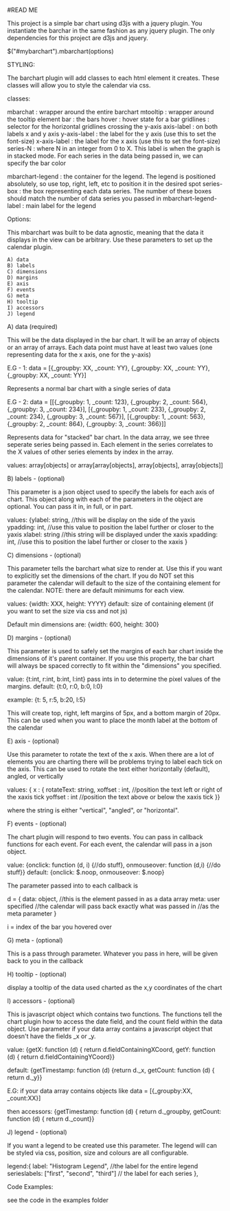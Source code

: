 
#READ ME

This project is a simple bar chart using d3js with a jquery plugin. You
instantiate the barchar in the same fashion as any jquery plugin. The only
dependencies for this project are d3js and jquery.


<div id="mybarchart"> </div>

$("#mybarchart").mbarchart(options)


STYLING:

The barchart plugin will add classes to each html element it creates. These
classes will allow you to style the calendar via css.

classes:

mbarchat        : wrapper around the entire barchart
mtooltip        : wrapper around the tooltip element
bar             : the bars
hover           : hover state for a bar
gridlines       : selector for the horizontal gridlines crossing the y-axis
axis-label      : on both labels x and y axis
y-axis-label    : the label for the y axis (use this to set the font-size)
x-axis-label    : the label for the x axis (use this to set the font-size)
series-N        : where N in an integer from 0 to X. This label is when the graph
                  is in stacked mode. For each series in the data being passed in, we can
                  specify the bar color

mbarchart-legend : the container for the legend. The legend is positioned absolutely, so use top, right, left, etc
                   to position it in the desired spot
series-box       : the box representing each data series. The number of these boxes should match the number of
                   data series you passed in
mbarchart-legend-label : main label for the legend



Options:

This mbarchart was built to be data agnostic, meaning that the data it displays
in the view can be arbitrary. Use these parameters to set up the calendar plugin.

    A) data
    B) labels
    C) dimensions
    D) margins
    E) axis
    F) events
    G) meta
    H) tooltip
    I) accessors
    J) legend


A) data (required)

This will be the data displayed in the bar chart. It will be an array of objects or an array of arrays. Each data point
must have at least two values (one representing data for the x axis, one for the y-axis)

E.G - 1: data = [{_groupby: XX, _count: YY}, {_groupby: XX, _count: YY}, {_groupby: XX, _count: YY}]

Represents a normal bar chart with a single series of data

E.G - 2: data = [[{_groupby: 1, _count: 123}, {_groupby: 2, _count: 564}, {_groupby: 3, _count: 234}],
                 [{_groupby: 1, _count: 233}, {_groupby: 2, _count: 234}, {_groupby: 3, _count: 567}],
                 [{_groupby: 1, _count: 563}, {_groupby: 2, _count: 864}, {_groupby: 3, _count: 366}]]

Represents data for "stacked" bar chart. In the data array, we see three seperate series being passed in. Each
element in the series correlates to the X values of other series elements by index in the array.

values: array[objects] or array[array[objects], array[objects], array[objects]]


B) labels - (optional)

This parameter is a json object used to specify the labels for each axis of chart. This object along with each of the
parameters in the object are optional. You can pass it in, in full, or in part.


values: {ylabel: string, //this will be display on the side of the yaxis
         ypadding: int,  //use this value to position the label further or closer to the yaxis
         xlabel: string  //this string will be displayed under the xaxis
         xpadding: int, //use this to position the label further or closer to the xaxis
         }

C) dimensions - (optional)

This parameter tells the barchart what size to render at. Use this if
you want to explicitly set the dimensions of the chart. If you do NOT
set this parameter the calendar will default to the size of the containing
element for the calendar. NOTE: there are default minimums for each view.


values: {width: XXX, height: YYYY}
default: size of containing element (if you want to set the size via css and not js)

Default min dimensions are:  {width: 600, height: 300}



D) margins - (optional)

This parameter is used to safely set the margins of each bar chart inside the dimensions of it's parent container.
If you use this property, the bar chart will always be spaced correctly to fit within the "dimensions" you specified.

value: {t:int, r:int, b:int, l:int} pass ints in to determine the pixel values of the margins.
default: {t:0, r:0, b:0, l:0}


example: {t: 5, r:5, b:20, l:5}

This will create top, right, left margins of 5px, and a bottom margin of 20px. This can be used when you want
to place the month label at the bottom of the calendar


E) axis - (optional)

Use this parameter to rotate the text of the x axis. When there are a lot of elements you are charting there
will be problems trying to label each tick on the axis. This can be used to rotate the text either
horizontally (default), angled, or vertically

values: { x : { rotateText: string,
                xoffset   : int,   //position the text left or right of the xaxis tick
                yoffset   : int    //position the text above or below the xaxis tick
                }}

where the string is either "vertical", "angled", or "horizontal".



F) events - (optional)

The chart plugin will respond to two events. You can pass in callback functions
for each event. For each event, the calendar will pass in a json object.

value: {onclick: function (d, i) {//do stuff}, onmouseover: function (d,i) {//do stuff}}
default:  {onclick: $.noop, onmouseover: $.noop}

The parameter passed into to each callback is

d = {
    data: object, //this is the element passed in as a data array
    meta: user specified //the calendar will pass back exactly what was passed in
                         //as the meta parameter
}

i = index of the bar you hovered over


G) meta - (optional)

This is a pass through parameter. Whatever you pass in here, will be given back to you in the callback


H) tooltip - (optional)

display a tooltip of the data used charted as the x,y coordinates of the chart


I) accessors - (optional)

This is javascript object which contains two functions. The functions tell the chart
plugin how to access the date field, and the count field within the data object. Use
parameter if your data array contains a javascript object that doesn't have the fields
_x or _y.


value: {getX: function (d) { return d.fieldContainingXCoord,
        getY: function (d) { return d.fieldContainingYCoord}}

default: {getTimestamp: function (d) {return d._x,
          getCount: function (d) { return d._y}}

E.G: if your data array contains objects like data = [{_groupby:XX, _count:XX}]

then accessors: {getTimestamp: function (d) { return d._groupby,
                 getCount: function (d) { return d._count}}



J) legend - (optional)

If you want a legend to be created use this parameter. The legend will can be styled via css, position, size
and colours are all configurable.

 legend:{
            label: "Histogram Legend",       //the label for the entire legend
            serieslabels: ["first", "second", "third"]  // the label for each series
            },



Code Examples:


see the code in the examples folder

